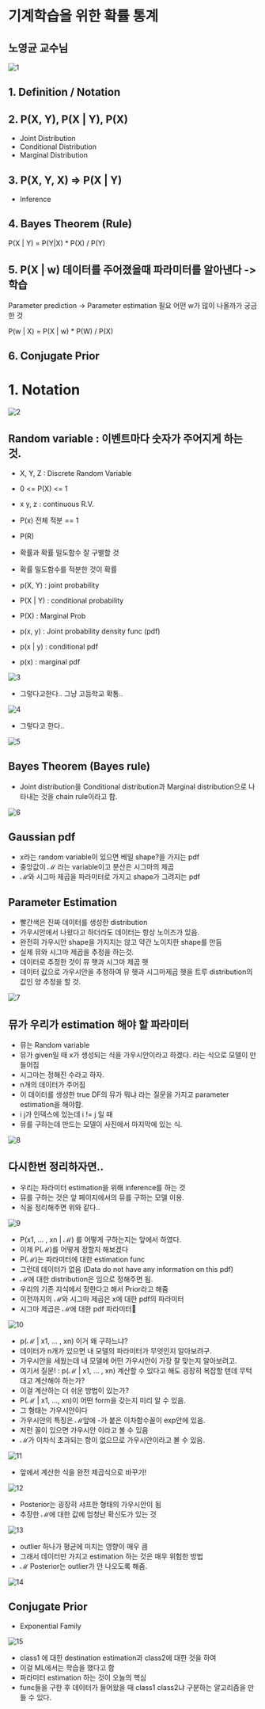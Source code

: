 # 기계학습을 위한 확률 통계

## 노영균 교수님

![1](./1.png)

## 1. Definition / Notation

## 2. P(X, Y), P(X | Y), P(X)
- Joint Distribution
- Conditional Distribution
- Marginal Distribution

## 3. P(X, Y, X) => P(X | Y)
- Inference 

## 4. Bayes Theorem (Rule)

P(X | Y) = P(Y|X) * P(X) / P(Y)

## 5. P(X | w) 데이터를 주어졌을때 파라미터를 알아낸다 -> 학습
Parameter prediction -> Parameter estimation 필요 
어떤 w가 많이 나올까가 궁금한 것

P(w | X) = P(X | w) * P(W) / P(X)

## 6. Conjugate Prior

# 1. Notation
![2](./2.png)
## Random variable : 이벤트마다 숫자가 주어지게 하는 것.
- X, Y, Z : Discrete Random Variable
- 0 <= P(X) <= 1
- x y, z : continuous R.V.
- P(x) 전체 적분 == 1
- P(R) 
- 확률과 확률 밀도함수 잘 구별할 것
- 확률 밀도함수를 적분한 것이 확률

- p(X, Y) : joint probability
- P(X | Y) : conditional probability
- P(X) : Marginal Prob
- p(x, y) : Joint probability density func (pdf)
- p(x | y) : conditional pdf
- p(x) : marginal pdf 

![3](./3.png)
- 그렇다고한다.. 그냥 고등학교 확통..

![4](./4.png)
- 그렇다고 한다..

![5](./5.png)
## Bayes Theorem (Bayes rule)
- Joint distribution을 Conditional distribution과 Marginal distribution으로 나타내는 것을 chain rule이라고 함.

![6](6.png)
## Gaussian pdf
- x라는 random variable이 있으면 베일 shape?을 가지는 pdf
- 중앙값이 ℳ 라는 variable이고 분산은 시그마의 제곱
- ℳ와 시그마 제곱을 파라미터로 가지고 shape가 그려지는 pdf

## Parameter Estimation
- 빨간색은 진짜 데이터를 생성한 distribution
- 가우시안에서 나왔다고 하더라도 데이터는 항상 노이즈가 있음.
- 완전히 가우시안 shape을 가지지는 않고 약간 노이지한 shape를 만듬
- 실제 뮤와 시그마 제곱을 추정을 하는것.
- 데이터로 추정한 것이 뮤 햇과 시그마 제곱 헷
- 데이터 값으로 가우시안을 추정하여 뮤 헷과 시그마제곱 헷을 트루 distribution의 값인 양 추정을 할 것.

![7](./7.png)
## 뮤가 우리가 estimation 해야 할 파라미터
- 뮤는 Random variable
- 뮤가 given일 때 x가 생성되는 식을 가우시안이라고 하겠다. 라는 식으로 모델이 만들어짐
- 시그마는 정해진 수라고 하자.
- n개의 데이터가 주어짐
- 이 데이터를 생성한 true DF의 뮤가 뭐냐 라는 질문을 가지고 parameter estimation을 해야함.
- i j가 인덱스에 있는데 i != j 일 때
- 뮤를 구하는데 만드는 모델이 사진에서 마지막에 있는 식.

![8](./8.png)
## 다시한번 정리하자면..
- 우리는 파라미터 estimation을 위해 inference를 하는 것
- 뮤를 구하는 것은 앞 페이지에서의 뮤를 구하는 모델 이용.
- 식을 정리해주면 위와 같다..

![9](./9.png)
- P(x1, ... , xn | ℳ) 를 어떻게 구하는지는 앞에서 하였다.
- 이제 P(ℳ)를 어떻게 정할지 해보겠다
- P(ℳ)는 파라미터에 대한 estimation func
- 그런데 데이터가 없음 (Data do not have any information on this pdf)
- ℳ에 대한 distribution은 임으로 정해주면 됨.
- 우리의 기존 지식에서 정한다고 해서 Prior라고 해줌
- 이전까지의 ℳ와 시그마 제곱은 x에 대한 pdf의 파라미터
- 시그마 제곱은 ℳ에 대한 pdf 파라미터

![10](./10.png)
- p(ℳ | x1, ... , xn) 이거 왜 구하느냐?
- 데이터가 n개가 있으면 내 모델의 파라미터가 무엇인지 알아보려구.
- 가우시안을 세웠는데 내 모델에 어떤 가우시안이 가장 잘 맞는지 알아보려고.
- 여기서 질문! : p(ℳ | x1, ... , xn) 계산할 수 있다고 해도 굉장히 복잡할 텐데 무턱대고 계산해야 하는가?
- 이걸 계산하는 더 쉬운 방법이 있는가?
- P(ℳ | x1, ..., xn)이 어떤 form을 갖는지 미리 알 수 있음.
- 그 형태는 가우시안이다
- 가우시안의 특징은 ℳ앞에 -가 붙은 이차함수꼴이 exp안에 있음.
- 저런 꼴이 있으면 가우시안 이라고 볼 수 있음
- ℳ가 이차식 초과되는 항이 없으므로 가우시안이라고 볼 수 있음.

![11](./11.png)
- 앞에서 계산한 식을 완전 제곱식으로 바꾸기!

![12](./12.png)
- Posterior는 굉장히 샤프한 형태의 가우시안이 됨
- 추장한 ℳ에 대한 값에 엄청난 확신도가 있는 것

![13](./13.png)
- outlier 하나가 평균에 미치는 영향이 매우 큼
- 그래서 데이터만 가지고 estimation 하는 것은 매우 위험한 방법
- ℳ Posterior는 outlier가 안 나오도록 해줌.

![14](./14.png)
## Conjugate Prior
- Exponential Family

![15](./15.png)
- class1 에 대한 destination estimation과 class2에 대한 것을 하여
- 이걸 ML에서는 학습을 했다고 함
- 파라미터 estimation 하는 것이 오늘의 핵심
- func들을 구한 후 데이터가 들어왔을 때 class1 class2냐 구분하는 알고리즘을 만들 수 있다.